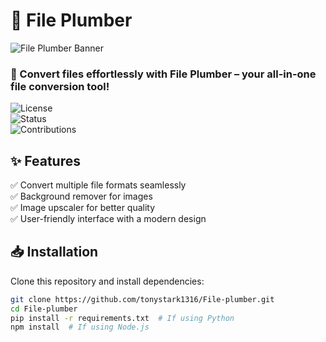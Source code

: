 # 🚀 File Plumber  
![File Plumber Banner](https://via.placeholder.com/800x300.png?text=File+Plumber+-+Convert+Files+Easily)  

### 🔧 Convert files effortlessly with File Plumber – your all-in-one file conversion tool!  

![License](https://img.shields.io/badge/license-MIT-brightgreen)  
![Status](https://img.shields.io/badge/status-active-blue)  
![Contributions](https://img.shields.io/badge/contributions-welcome-orange)  

## ✨ Features  
✅ Convert multiple file formats seamlessly  
✅ Background remover for images  
✅ Image upscaler for better quality  
✅ User-friendly interface with a modern design  

## 📥 Installation  
Clone this repository and install dependencies:  

```bash
git clone https://github.com/tonystark1316/File-plumber.git
cd File-plumber
pip install -r requirements.txt  # If using Python
npm install  # If using Node.js
